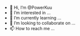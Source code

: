 - 👋 Hi, I’m @PowerKuu
- 👀 I’m interested in ...
- 🌱 I’m currently learning ...
- 💞️ I’m looking to collaborate on ...
- 📫 How to reach me ...

<!---
PowerKuu/PowerKuu is a ✨ special ✨ repository because its `README.md` (this file) appears on your GitHub profile.
You can click the Preview link to take a look at your changes.
--->
